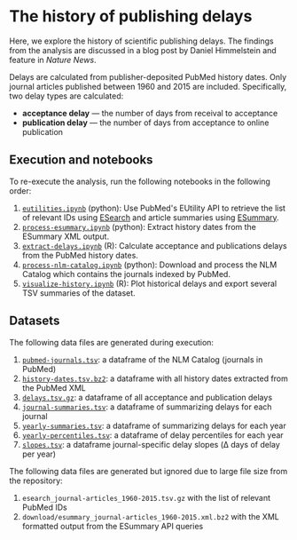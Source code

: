 # The history of publishing delays

Here, we explore the history of scientific publishing delays. The findings from the analysis are discussed in a blog post by Daniel Himmelstein and feature in *Nature News*.

Delays are calculated from publisher-deposited PubMed history dates. Only journal articles published between 1960 and 2015 are included. Specifically, two delay types are calculated:

+ **acceptance delay** — the number of days from receival to acceptance
+ **publication delay** — the number of days from acceptance to online publication

## Execution and notebooks

To re-execute the analysis, run the following notebooks in the following order:

1. [`eutilities.ipynb`](eutilities.ipynb) (python): Use PubMed's EUtility API to retrieve the list of relevant IDs using [ESearch](http://www.ncbi.nlm.nih.gov/books/NBK25499/#_chapter4_ESearch_) and article summaries using [ESummary](http://www.ncbi.nlm.nih.gov/books/NBK25499/#_chapter4_ESummary_). 
2. [`process-esummary.ipynb`](process-esummary.ipynb) (python): Extract history dates from the ESummary XML output.
3. [`extract-delays.ipynb`](extract-delays.ipynb) (R): Calculate acceptance and publications delays from the PubMed history dates.
4. [`process-nlm-catalog.ipynb`](process-nlm-catalog.ipynb) (python): Download and process the NLM Catalog which contains the journals indexed by PubMed.
5.  [`visualize-history.ipynb`](visualize-history.ipynb) (R): Plot historical delays and export several TSV summaries of the dataset.

## Datasets

The following data files are generated during execution:

1. [`pubmed-journals.tsv`](data/pubmed-journals.tsv): a dataframe of the NLM Catalog (journals in PubMed)
2. [`history-dates.tsv.bz2`](data/history-dates.tsv.bz2): a dataframe with all history dates extracted from the PubMed XML
3. [`delays.tsv.gz`](data/delays.tsv.gz): a dataframe of all acceptance and publication delays
4. [`journal-summaries.tsv`](data/journal-summaries.tsv): a dataframe of summarizing delays for each journal
5. [`yearly-summaries.tsv`](data/yearly-summaries.tsv): a dataframe of summarizing delays for each year
6. [`yearly-percentiles.tsv`](data/yearly-percentiles.tsv): a dataframe of delay percentiles for each year
7. [`slopes.tsv`](data/slopes.tsv): a dataframe journal-specific delay slopes (Δ days of delay per year)

The following data files are generated but ignored due to large file size from the repository:

1. `esearch_journal-articles_1960-2015.tsv.gz` with the list of relevant PubMed IDs
2. `download/esummary_journal-articles_1960-2015.xml.bz2` with the XML formatted output from the ESummary API queries
